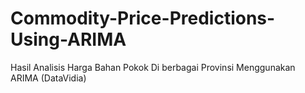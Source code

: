 # Commodity-Price-Predictions-Using-ARIMA
Hasil Analisis Harga Bahan Pokok Di berbagai Provinsi Menggunakan ARIMA (DataVidia)
